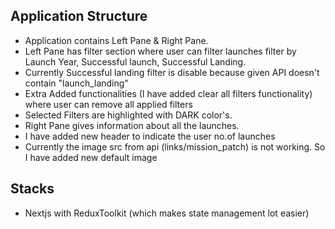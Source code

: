 ## Application Structure

- Application contains Left Pane & Right Pane.
- Left Pane has filter section where user can filter launches filter by Launch Year, Successful launch, Successful Landing.
- Currently Successful landing filter is disable because given API doesn't contain "launch_landing"
- Extra Added functionalities (I have added clear all filters functionality) where user can remove all applied filters
- Selected Filters are highlighted with DARK color's.
- Right Pane gives information about all the launches.
- I have added new header to indicate the user no.of launches
- Currently the image src from api (links/mission_patch) is not working. So I have added new default image

## Stacks
- Nextjs with ReduxToolkit (which makes state management lot easier)

